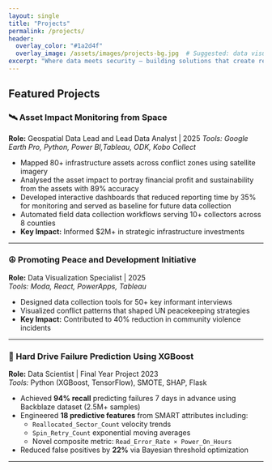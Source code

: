 ```yaml
---
layout: single
title: "Projects"
permalink: /projects/
header:
  overlay_color: "#1a2d4f"
  overlay_image: /assets/images/projects-bg.jpg  # Suggested: data visualization or cybersecurity image
excerpt: "Where data meets security – building solutions that create real impact."
---
```


## Featured Projects

### 🛰️ **Asset Impact Monitoring from Space**
**Role:** Geospatial Data Lead and Lead Data Analyst | 2025 
*Tools: Google Earth Pro, Python, Power BI,Tableau, ODK, Kobo Collect*  
- Mapped 80+ infrastructure assets across conflict zones using satellite imagery  
- Analysed the asset impact to portray financial profit and sustainability from the assets with 89% accuracy
- Developed interactive dashboards that reduced reporting time by 35% for monitoring and served as baseline for future data collection
- Automated field data collection workflows serving 10+ collectors across 8 counties 
- **Key Impact:** Informed $2M+ in strategic infrastructure investments  

---

### ☮️ **Promoting Peace and Development Initiative**  
**Role:** Data Visualization Specialist | 2025  
*Tools: Moda, React, PowerApps, Tableau*  
- Designed data collection tools for 50+ key informant interviews  
- Visualized conflict patterns that shaped UN peacekeeping strategies  
- **Key Impact:** Contributed to 40% reduction in community violence incidents

---

### 💾 Hard Drive Failure Prediction Using XGBoost
**Role:** Data Scientist | Final Year Project 2023  
*Tools:* Python (XGBoost, TensorFlow), SMOTE, SHAP, Flask 
- Achieved **94% recall** predicting failures 7 days in advance using Backblaze dataset (2.5M+ samples)
- Engineered **18 predictive features** from SMART attributes including:
  - `Reallocated_Sector_Count` velocity trends
  - `Spin_Retry_Count` exponential moving averages
  - Novel composite metric: `Read_Error_Rate × Power_On_Hours`
- Reduced false positives by **22%** via Bayesian threshold optimization

---
